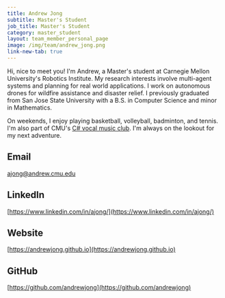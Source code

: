 ```yaml
---
title: Andrew Jong
subtitle: Master's Student
job_title: Master's Student
category: master_student
layout: team_member_personal_page
image: /img/team/andrew_jong.png
link-new-tab: true
---
```


Hi, nice to meet you! I'm Andrew, a Master's student at Carnegie Mellon University's Robotics Institute. My research interests involve multi-agent systems and planning for real world applications. I work on autonomous drones for wildfire assistance and disaster relief. I previously graduated from San Jose State University with a B.S. in Computer Science and minor in Mathematics.

On weekends, I enjoy playing basketball, volleyball, badminton, and tennis. I'm also part of CMU's [C# vocal music club](https://www.cmucsharp.com/). I'm always on the lookout for my next adventure.

## Email ## 
ajong@andrew.cmu.edu

## LinkedIn ##
[https://www.linkedin.com/in/ajong/](https://www.linkedin.com/in/ajong/)

## Website ##
[https://andrewjong.github.io](https://andrewjong.github.io)

## GitHub ##
[https://github.com/andrewjong](https://github.com/andrewjong)
